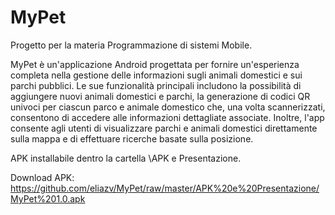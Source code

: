 # MyPet
Progetto per la materia Programmazione di sistemi Mobile.

MyPet è un'applicazione Android progettata per fornire un'esperienza completa nella gestione delle informazioni sugli animali domestici e sui parchi pubblici. Le sue funzionalità principali includono la possibilità di aggiungere nuovi animali domestici e parchi, la generazione di codici QR univoci per ciascun parco e animale domestico che, una volta scannerizzati, consentono di accedere alle informazioni dettagliate associate. Inoltre, l'app consente agli utenti di visualizzare parchi e animali domestici direttamente sulla mappa e di effettuare ricerche basate sulla posizione.

APK installabile dentro la cartella \APK e Presentazione.

Download APK: https://github.com/eliazv/MyPet/raw/master/APK%20e%20Presentazione/MyPet%201.0.apk
